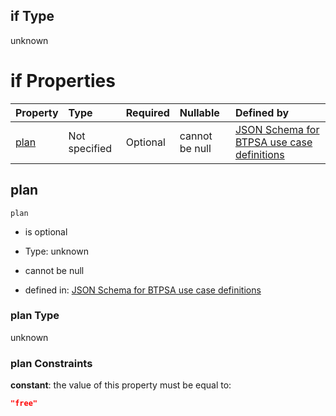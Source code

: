 ## if Type

unknown

# if Properties

| Property      | Type          | Required | Nullable       | Defined by                                                                                                                                                                                                                                  |
| :------------ | :------------ | :------- | :------------- | :------------------------------------------------------------------------------------------------------------------------------------------------------------------------------------------------------------------------------------------ |
| [plan](#plan) | Not specified | Optional | cannot be null | [JSON Schema for BTPSA use case definitions](btpsa-usecase-properties-services-items-allof-2-then-allof-39-then-allof-0-if-properties-plan.md "undefined#/properties/services/items/allOf/2/then/allOf/39/then/allOf/0/if/properties/plan") |

## plan



`plan`

*   is optional

*   Type: unknown

*   cannot be null

*   defined in: [JSON Schema for BTPSA use case definitions](btpsa-usecase-properties-services-items-allof-2-then-allof-39-then-allof-0-if-properties-plan.md "undefined#/properties/services/items/allOf/2/then/allOf/39/then/allOf/0/if/properties/plan")

### plan Type

unknown

### plan Constraints

**constant**: the value of this property must be equal to:

```json
"free"
```
